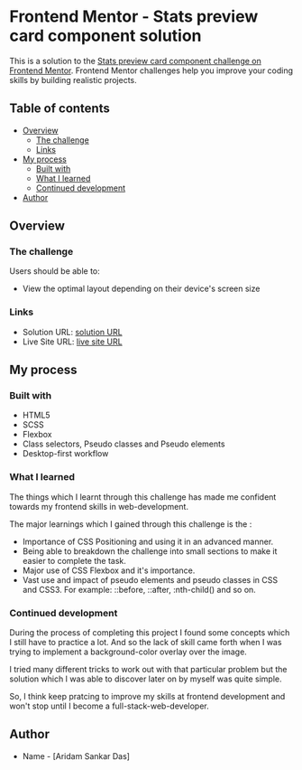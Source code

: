 # Frontend Mentor - Stats preview card component solution

This is a solution to the [Stats preview card component challenge on Frontend Mentor](https://www.frontendmentor.io/challenges/stats-preview-card-component-8JqbgoU62). Frontend Mentor challenges help you improve your coding skills by building realistic projects.

## Table of contents

- [Overview](#overview)
  - [The challenge](#the-challenge)
  - [Links](#links)
- [My process](#my-process)
  - [Built with](#built-with)
  - [What I learned](#what-i-learned)
  - [Continued development](#continued-development)
- [Author](#author)

## Overview

### The challenge

Users should be able to:

- View the optimal layout depending on their device's screen size

### Links

- Solution URL: [solution URL](https://arindamsankardas.github.io/Cheatsheet-Template/)
- Live Site URL: [live site URL](https://arindamsankardas.github.io/Profile-card-component/)

## My process

### Built with

- HTML5
- SCSS
- Flexbox
- Class selectors, Pseudo classes and Pseudo elements
- Desktop-first workflow

### What I learned

The things which I learnt through this challenge has made me confident towards my frontend skills in web-development.

The major learnings which I gained through this challenge is the :

- Importance of CSS Positioning and using it in an advanced manner.
- Being able to breakdown the challenge into small sections to make it easier to complete the task.
- Major use of CSS Flexbox and it's importance.
- Vast use and impact of pseudo elements and pseudo classes in CSS and CSS3.
For example: ::before, ::after, :nth-child() and so on.

### Continued development

During the process of completing this project I found some concepts which I still have to practice a lot. And so the lack of skill came forth when I was trying to implement a background-color overlay over the image.

I tried many different tricks to work out with that particular problem but the solution which I was able to discover later on by myself was quite simple.

So, I think keep pratcing to improve my skills at frontend development and won't stop until I become a full-stack-web-developer.

## Author

- Name - [Aridam Sankar Das]
